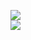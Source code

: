 [![](https://img.shields.io/badge/Made%20With-Github%20Spray-lightgrey.svg?style=for-the-badge&logo=github)](https://github.com/Annihil/github-spray#23463)  
[![](https://i.imgur.com/2DrTn0Z.gif)](https://github.com/Annihil/github-spray)